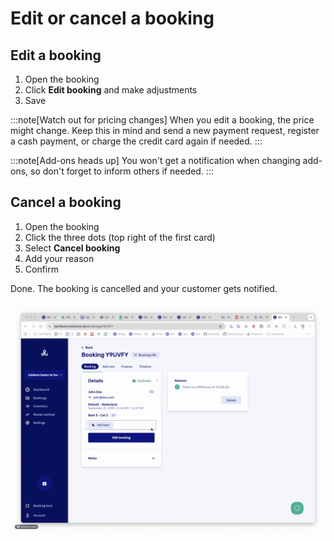 # Edit or cancel a booking

## Edit a booking

1. Open the booking
2. Click **Edit booking** and make adjustments
3. Save

:::note[Watch out for pricing changes]
When you edit a booking, the price might change. Keep this in mind and send a new payment request, register a cash payment, or charge the credit card again if needed.
:::

:::note[Add-ons heads up]
You won't get a notification when changing add-ons, so don't forget to inform others if needed.
:::
## Cancel a booking

1. Open the booking
2. Click the three dots (top right of the first card)
3. Select **Cancel booking**
4. Add your reason
5. Confirm

Done. The booking is cancelled and your customer gets notified.

![ghjghjghjgjh](./graphics/delete.gif)


